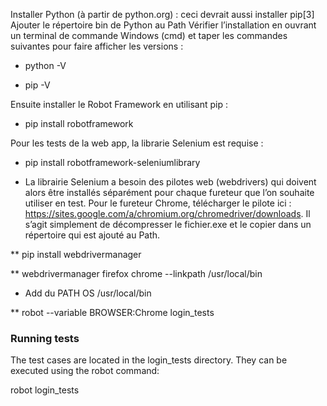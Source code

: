 Installer Python (à partir de python.org) : ceci devrait aussi installer pip[3]
Ajouter le répertoire bin de Python au Path
Vérifier l’installation en ouvrant un terminal de commande Windows (cmd) et taper les commandes suivantes pour faire afficher les versions :

* python -V

* pip -V

Ensuite installer le Robot Framework en utilisant pip :

* pip install robotframework

Pour les tests de la web app, la librarie Selenium est requise :

* pip install robotframework-seleniumlibrary

* La librairie Selenium a besoin des pilotes web (webdrivers) qui doivent alors être installés séparément
 pour chaque fureteur que l’on souhaite utiliser en test. 
 Pour le fureteur Chrome, télécharger le pilote ici : https://sites.google.com/a/chromium.org/chromedriver/downloads.
Il s’agit simplement de décompresser le fichier.exe et le copier dans un répertoire qui est ajouté au Path.

**  pip install webdrivermanager

**  webdrivermanager firefox chrome --linkpath /usr/local/bin
*  Add du PATH  OS /usr/local/bin

** robot --variable BROWSER:Chrome login_tests

### Running tests
The test cases are located in the login_tests directory. They can be executed using the robot command:

robot login_tests
